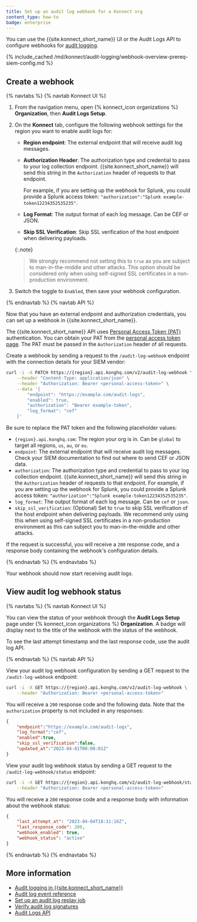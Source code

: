 ```yaml
---
title: Set up an audit log webhook for a Konnect org
content_type: how-to
badge: enterprise
---
```


You can use the {{site.konnect_short_name}} UI or the Audit Logs API to configure webhooks for [audit logging](/konnect/org-management/audit-logging/). 

{% include_cached /md/konnect/audit-logging/webhook-overview-prereq-siem-config.md %}

## Create a webhook

{% navtabs %}
{% navtab Konnect UI %}

1. From the navigation menu, open {% konnect_icon organizations %} **Organization**, then **Audit Logs Setup**.
1. On the **Konnect** tab, configure the following webhook settings for the region you want to enable audit logs for:
   * **Region endpoint**: The external endpoint that will receive audit log messages. 
   * **Authorization Header**: The authorization type and credential to pass to your log collection endpoint. 
    {{site.konnect_short_name}} will send this string in the `Authorization` header of requests to that endpoint.

     For example, if you are setting up the webhook for Splunk, you could provide a Splunk access token: 
     `"authorization":"Splunk example-token12234352535235"`.
        
    * **Log Format**: The output format of each log message. Can be CEF or JSON.
    * **Skip SSL Verification**: Skip SSL verification of the host endpoint when delivering payloads.

     {:.note}
     > We strongly recommend not setting this to `true` as you are subject to man-in-the-middle and other attacks. This option should be considered only when using self-signed SSL certificates in a non-production environment.

1. Switch the toggle to `Enabled`, then save your webhook configuration.

{% endnavtab %}
{% navtab API %}

Now that you have an external endpoint and authorization credentials, you can set up a webhook in {{site.konnect_short_name}}.

The {{site.konnect_short_name}} API uses [Personal Access Token (PAT)](/konnect/api/#authentication) authentication. You can obtain your PAT from the [personal access token page](https://cloud.konghq.com/global/account/tokens). The PAT must be passed in the `Authorization` header of all requests.

Create a webhook by sending a request to the `/audit-log-webhook` endpoint with the connection details for your SIEM vendor:

```sh
curl -i -X PATCH https://{region}.api.konghq.com/v2/audit-log-webhook \
    --header "Content-Type: application/json" \
    --header "Authorization: Bearer <personal-access-token>" \
    --data '{
        "endpoint": "https://example.com/audit-logs",
        "enabled": true,
        "authorization": "Bearer example-token",
        "log_format": "cef"
    }'
```

Be sure to replace the PAT token and the following placeholder values:
* `{region}.api.konghq.com`: The region your org is in. Can be `global` to target all regions, `us`, `au`, or `eu`.
* `endpoint`: The external endpoint that will receive audit log messages. Check your SIEM documentation to find out where to send CEF or JSON data.
* `authorization`: The authorization type and credential to pass to your log collection endpoint. 
    {{site.konnect_short_name}} will send this string in the `Authorization` header of requests to that endpoint. For example, if you are setting up the webhook for Splunk, you could provide a Splunk access token: `"authorization":"Splunk example-token12234352535235"`.
* `log_format`: The output format of each log message. Can be `cef` or `json`.
* `skip_ssl_verification`: (Optional) Set to `true` to skip SSL verification of the host endpoint when delivering payloads. We recommend only using this when using self-signed SSL certificates in a non-production environment as this can subject you to man-in-the-middle and other attacks.

If the request is successful, you will receive a `200` response code, and a response body containing the webhook's configuration details.

{% endnavtab %}
{% endnavtabs %}

Your webhook should now start receiving audit logs. 

## View audit log webhook status

{% navtabs %}
{% navtab Konnect UI %}

You can view the status of your webhook through the **Audit Logs Setup** page under 
{% konnect_icon organizations %} **Organization**. A badge will display next to the title of the webhook with the status of the webhook.

To see the last attempt timestamp and the last response code, use the audit log API.

{% endnavtab %}
{% navtab API %}

View your audit log webhook configuration by sending a GET request to the `/audit-log-webhook` endpoint:

```sh
curl -i -X GET https://{region}.api.konghq.com/v2/audit-log-webhook \
    --header "Authorization: Bearer <personal-access-token>"
```

You will receive a `200` response code and the following data. Note that the `authorization` property is not included in any responses:

```json
{
    "endpoint":"https://example.com/audit-logs",
    "log_format":"cef",
    "enabled":true,
    "skip_ssl_verification":false,
    "updated_at":"2023-04-01T00:00:01Z"
}
```

View your audit log webhook status by sending a GET request to the `/audit-log-webhook/status` endpoint:

```sh
curl -i -X GET https://{region}.api.konghq.com/v2/audit-log-webhook/status \
    --header "Authorization: Bearer <personal-access-token>"
```

You will receive a `200` response code and a response body with information about the webhook status:

```json
{
    "last_attempt_at": "2023-04-04T18:11:16Z",
    "last_response_code": 200,
    "webhook_enabled": true,
    "webhook_status": "active"
}
```

{% endnavtab %}
{% endnavtabs %}


## More information
* [Audit logging in {{site.konnect_short_name}}](/konnect/org-management/audit-logging/)
* [Audit log event reference](/konnect/reference/audit-logs/)
* [Set up an audit log replay job](/konnect/org-management/audit-logging/replay-job/)
* [Verify audit log signatures](/konnect/reference/verify-signatures/)
* [Audit Logs API](/konnect/api/audit-logs/latest/)